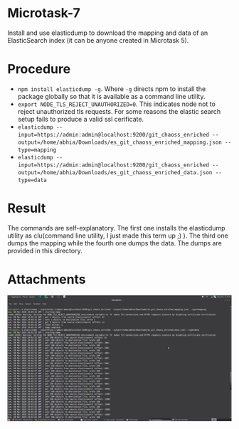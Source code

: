 # Microtask-7
Install and use elasticdump to download the mapping and data of an ElasticSearch index (it can be anyone created in Microtask 5).

# Procedure
* ```npm install elasticdump -g```. Where ```-g``` directs npm to install the package globally so that it is available as a command line utility.
* ```export NODE_TLS_REJECT_UNAUTHORIZED=0```. This indicates node not to reject unauthorized tls requests. For some reasons the elastic search setup fails to produce a valid ssl cerificate.
* ```elasticdump --input=https://admin:admin@localhost:9200/git_chaoss_enriched --output=/home/abhia/Downloads/es_git_chaoss_enriched_mapping.json --type=mapping```
* ```elasticdump --input=https://admin:admin@localhost:9200/git_chaoss_enriched --output=/home/abhia/Downloads/es_git_chaoss_enriched_data.json --type=data```

# Result
The commands are self-explanatory. The first one installs the elasticdump utility as clu(command line utility, I just made this term up ;) ). The third one dumps the mapping while the fourth one dumps the data. 
The dumps are provided in this directory.

# Attachments
![image](/Microtask-7/image.png)
